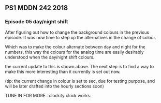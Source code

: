 ## PS1 MDDN 242 2018

### Episode 05 day/night shift

After figuring out how to change the background colours in the previous episode. It was now time to step up the alternatives in the change of colour.

Which was to make the colour alternate between day and night for the numbers, this way the colours for the analog time are easily desirably understood when the day/night shift colours.

the current update to this is shown above. The next step is to find a way to make this more interesting than it currently is set out now.

(tip: the current change in colour is set to sec, due for testing purpose, and will be later drafted into the hourly sections soon)

TUNE IN FOR MORE.. clockity clock works.